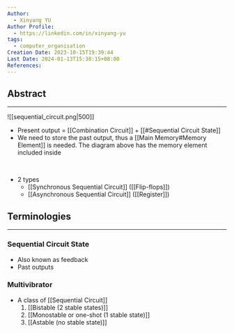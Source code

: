 ```yaml
---
Author:
  - Xinyang YU
Author Profile:
  - https://linkedin.com/in/xinyang-yu
tags:
  - computer_organisation
Creation Date: 2023-10-15T19:39:44
Last Date: 2024-01-13T15:30:15+08:00
References: 
---
```

## Abstract
---
![[sequential_circuit.png|500]]
- Present output = [[Combination Circuit]] + [[#Sequential Circuit State]]
- We need to store the past output, thus a [[Main Memory#Memory Element]] is needed. The diagram above has the memory element included inside
</br>

- 2 types
	- [[Synchronous Sequential Circuit]] ([[Flip-flops]])
	- [[Asynchronous Sequential Circuit]] ([[Register]])


## Terminologies
---
### Sequential Circuit State
- Also known as feedback
- Past outputs


### Multivibrator
- A class of [[Sequential Circuit]]
	1. [[Bistable (2 stable states)]]
	2. [[Monostable or one-shot (1 stable state)]]
	3. [[Astable (no stable state)]]